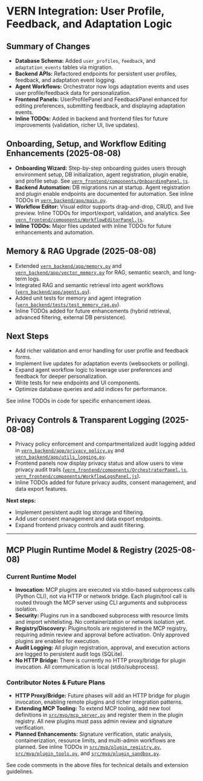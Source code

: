 # VERN Integration: User Profile, Feedback, and Adaptation Logic

## Summary of Changes

- **Database Schema:** Added `user_profiles`, `feedback`, and `adaptation_events` tables via migration.
- **Backend APIs:** Refactored endpoints for persistent user profiles, feedback, and adaptation event logging.
- **Agent Workflows:** Orchestrator now logs adaptation events and uses user profile/feedback data for personalization.
- **Frontend Panels:** UserProfilePanel and FeedbackPanel enhanced for editing preferences, submitting feedback, and displaying adaptation events.
- **Inline TODOs:** Added in backend and frontend files for future improvements (validation, richer UI, live updates).

## Onboarding, Setup, and Workflow Editing Enhancements (2025-08-08)

- **Onboarding Wizard:** Step-by-step onboarding guides users through environment setup, DB initialization, agent registration, plugin enable, and profile setup. See [`vern_frontend/components/OnboardingPanel.js`](vern_frontend/components/OnboardingPanel.js:1).
- **Backend Automation:** DB migrations run at startup. Agent registration and plugin enable endpoints are documented for automation. See inline TODOs in [`vern_backend/app/main.py`](vern_backend/app/main.py:54).
- **Workflow Editor:** Visual editor supports drag-and-drop, CRUD, and live preview. Inline TODOs for import/export, validation, and analytics. See [`vern_frontend/components/WorkflowEditorPanel.js`](vern_frontend/components/WorkflowEditorPanel.js:1).
- **Inline TODOs:** Major files updated with inline TODOs for future enhancements and automation.
## Memory & RAG Upgrade (2025-08-08)

- Extended [`vern_backend/app/memory.py`](vern_backend/app/memory.py:1) and [`vern_backend/app/vector_memory.py`](vern_backend/app/vector_memory.py:1) for RAG, semantic search, and long-term logs.
- Integrated RAG and semantic retrieval into agent workflows ([`vern_backend/app/agents.py`](vern_backend/app/agents.py:1)).
- Added unit tests for memory and agent integration ([`vern_backend/tests/test_memory_rag.py`](vern_backend/tests/test_memory_rag.py:1)).
- Inline TODOs added for future enhancements (hybrid retrieval, advanced filtering, external DB persistence).

## Next Steps

- Add richer validation and error handling for user profile and feedback forms.
- Implement live updates for adaptation events (websockets or polling).
- Expand agent workflow logic to leverage user preferences and feedback for deeper personalization.
- Write tests for new endpoints and UI components.
- Optimize database queries and add indices for performance.

See inline TODOs in code for specific enhancement ideas.

## Privacy Controls & Transparent Logging (2025-08-08)

- Privacy policy enforcement and compartmentalized audit logging added in [`vern_backend/app/privacy_policy.py`](vern_backend/app/privacy_policy.py:1) and [`vern_backend/app/utils_logging.py`](vern_backend/app/utils_logging.py:1).
- Frontend panels now display privacy status and allow users to view privacy audit trails ([`vern_frontend/components/OrchestratorPanel.js`](vern_frontend/components/OrchestratorPanel.js:1), [`vern_frontend/components/WorkflowLogsPanel.js`](vern_frontend/components/WorkflowLogsPanel.js:1)).
- Inline TODOs added for future privacy audits, consent management, and data export features.

**Next steps:**  
- Implement persistent audit log storage and filtering.  
- Add user consent management and data export endpoints.  
- Expand frontend privacy controls and audit filtering.

---

## MCP Plugin Runtime Model & Registry (2025-08-08)

### Current Runtime Model

- **Invocation:** MCP plugins are executed via stdio-based subprocess calls (Python CLI), not via HTTP or network bridge. Each plugin/tool call is routed through the MCP server using CLI arguments and subprocess isolation.
- **Security:** Plugins run in a sandboxed subprocess with resource limits and import whitelisting. No containerization or network isolation yet.
- **Registry/Discovery:** Plugins/tools are registered in the MCP registry, requiring admin review and approval before activation. Only approved plugins are enabled for execution.
- **Audit Logging:** All plugin registration, approval, and execution actions are logged to persistent audit logs (SQLite).
- **No HTTP Bridge:** There is currently no HTTP proxy/bridge for plugin invocation. All communication is local (stdio/subprocess).

### Contributor Notes & Future Plans

- **HTTP Proxy/Bridge:** Future phases will add an HTTP bridge for plugin invocation, enabling remote plugins and richer integration patterns.
- **Extending MCP Tooling:** To extend MCP tooling, add new tool definitions in [`src/mvp/mcp_server.py`](src/mvp/mcp_server.py:1) and register them in the plugin registry. All new plugins must pass admin review and signature verification.
- **Planned Enhancements:** Signature verification, static analysis, containerization, resource limits, and multi-admin workflows are planned. See inline TODOs in [`src/mvp/plugin_registry.py`](src/mvp/plugin_registry.py:1), [`src/mvp/plugin_tools.py`](src/mvp/plugin_tools.py:1), and [`src/mvp/plugin_sandbox.py`](src/mvp/plugin_sandbox.py:1).

See code comments in the above files for technical details and extension guidelines.
